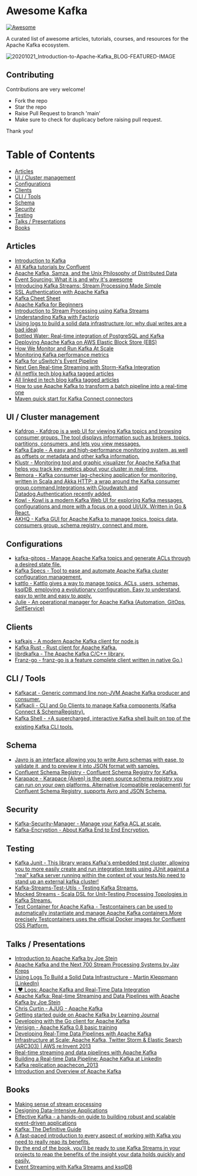 # Awesome Kafka

[![Awesome](https://awesome.re/badge.svg)](https://awesome.re)

A curated list of awesome articles, tutorials, courses, and resources for the Apache Kafka ecosystem.

![20201021_Introduction-to-Apache-Kafka_BLOG-FEATURED-IMAGE](https://user-images.githubusercontent.com/13417552/122371020-2bf0e000-cf7d-11eb-9627-07833cf0d9c2.jpg)


## Contributing

Contributions are very welcome!

- Fork the repo
- Star the repo
- Raise Pull Request to branch 'main'
- Make sure to check for duplicacy before raising pull request.

Thank you!

Table of Contents
=================
  * [Articles](#articles)
  * [UI / Cluster management](#ui--cluster-management)
  * [Configurations](#configurations)
  * [Clients](#clients)
  * [CLI / Tools](#cli--tools)
  * [Schema](#schema)
  * [Security](#security)
  * [Testing](#testing)
  * [Talks / Presentations](#talks--presentations)
  * [Books](#books)



## Articles

   * [Introduction to Kafka](http://sysadvent.blogspot.com.br/2014/12/day-4-introduction-to-kafka.html)
   * [All Kafka tutorials by Confluent](https://kafka-tutorials.confluent.io/)
   * [Apache Kafka, Samza, and the Unix Philosophy of Distributed Data](http://www.confluent.io/blog/apache-kafka-samza-and-the-unix-philosophy-of-distributed-data)
   * [Event Sourcing: What it is and why it's awesome](https://dev.to/barryosull/event-sourcing-what-it-is-and-why-its-awesome)
   * [Introducing Kafka Streams: Stream Processing Made Simple](http://www.confluent.io/blog/introducing-kafka-streams-stream-processing-made-simple)
   * [SSL Authentication with Apache Kafka](https://medium.com/contino-engineering/ssl-authentication-with-apache-kafka-e8285bfe90a5)
   * [Kafka Cheet Sheet](https://github.com/Landoop/kafka-cheat-sheet)
   * [Apache Kafka for Beginners](http://blog.cloudera.com/blog/2014/09/apache-kafka-for-beginners/)
   * [Introduction to Stream Processing using Kafka Streams](https://www.loginradius.com/engineering/blog/stream-processing-using-kafka/)
   * [Understanding Kafka with Factorio](https://hackernoon.com/understanding-kafka-with-factorio-74e8fc9bf181)
   * [Using logs to build a solid data infrastructure (or: why dual writes are a bad idea)](http://www.confluent.io/blog/using-logs-to-build-a-solid-data-infrastructure-or-why-dual-writes-are-a-bad-idea/)
   * [Bottled Water: Real-time integration of PostgreSQL and Kafka](http://www.confluent.io/blog/bottled-water-real-time-integration-of-postgresql-and-kafka/)
   * [Deploying Apache Kafka on AWS Elastic Block Store (EBS)](http://www.confluent.io/blog/deploying-apache-kafka-on-aws-elastic-block-store-ebs)
   * [How We Monitor and Run Kafka At Scale](http://www.confluent.io/blog/how-we-monitor-and-run-kafka-at-scale-signalfx)
   * [Monitoring Kafka performance metrics](https://www.datadoghq.com/blog/monitoring-kafka-performance-metrics/)
   * [Kafka for uSwitch's Event Pipeline](http://oobaloo.co.uk/kafka-for-uswitchs-event-pipeline)
   * [Next Gen Real-time Streaming with Storm-Kafka Integration](http://blog.infochimps.com/2012/10/30/next-gen-real-time-streaming-storm-kafka-integration/)
   * [All netflix tech blog kafka tagged articles](http://techblog.netflix.com/search/label/kafka)
   * [All linked in tech blog kafka tagged articles](https://engineering.linkedin.com/blog/topic/kafka)
   * [How to use Apache Kafka to transform a batch pipeline into a real-time one](https://medium.com/@stephane.maarek/how-to-use-apache-kafka-to-transform-a-batch-pipeline-into-a-real-time-one-831b48a6ad85)
   * [Maven quick start for Kafka Connect connectors](https://github.com/jcustenborder/kafka-connect-archtype)

## UI / Cluster management  
 
   * [Kafdrop - Kafdrop is a web UI for viewing Kafka topics and browsing consumer groups. The tool displays information such as brokers, topics, partitions, consumers, and lets you view messages.](https://github.com/obsidiandynamics/kafdrop)
   * [Kafka Eagle - A easy and high-performance monitoring system, as well as offsets or metadata and other kafka information. ](https://www.kafka-eagle.org/)
   * [Klustr - Monitoring tool and graphic visualizer for Apache Kafka that helps you track key metrics about your cluster in real-time.](https://github.com/oslabs-beta/klustr)
   * [Remora - Kafka consumer lag-checking application for monitoring, written in Scala and Akka HTTP; a wrap around the Kafka consumer group command.Integrations with Cloudwatch and Datadog.Authentication recently added.](https://github.com/zalando-incubator/remora)
   * [Kowl  - Kowl is a modern Kafka Web UI for exploring Kafka messages, configurations and more with a focus on a good UI/UX. Written in Go & React.](https://github.com/cloudhut/kowl)
   * [AKHQ  - Kafka GUI for Apache Kafka to manage topics, topics data, consumers group, schema registry, connect and more.](https://github.com/tchiotludo/akhq)

## Configurations  
 
   * [kafka-gitops - Manage Apache Kafka topics and generate ACLs through a desired state file.](https://github.com/devshawn/kafka-gitops)
   * [Kafka Specs - Tool to ease and automate Apache Kafka cluster configuration management.](https://github.com/streamthoughts/kafka-specs)
   * [kattlo - Kattlo gives a way to manage topics, ACLs, users, schemas, ksqlDB, employing a evolutionary configuration. Easy to understand, easy to write and easy to apply.](https://kattlo.github.io/)
   * [Julie - An operational manager for Apache Kafka (Automation, GitOps, SelfService)](https://github.com/kafka-ops/julie)

## Clients  
 
   * [kafkajs - A modern Apache Kafka client for node.js](https://kafka.js.org/)
   * [Kafka Rust - Rust client for Apache Kafka.](https://github.com/kafka-rust/kafka-rust)
   * [librdkafka - The Apache Kafka C/C++ library.](https://github.com/edenhill/librdkafka)
   * [Franz-go - franz-go is a feature complete client written in native Go.)](https://github.com/twmb/franz-go)

## CLI / Tools 

   * [Kafkacat - Generic command line non-JVM Apache Kafka producer and consumer.](https://github.com/edenhill/kafkacat)
   * [Kafkacli - CLI and Go Clients to manage Kafka components (Kafka Connect & SchemaRegistry).](https://github.com/fhussonnois/kafkacli)
   * [Kafka Shell - ⚡A supercharged, interactive Kafka shell built on top of the existing Kafka CLI tools.](https://github.com/devshawn/kafka-shell)

## Schema 

   * [Javro is an interface allowing you to write Avro schemas with ease, to validate it, and to preview it into JSON format with samples.](https://javro.github.io/)
   * [Confluent Schema Registry - Confluent Schema Registry for Kafka.](https://github.com/confluentinc/schema-registry)
   * [Karapace - Karapace (Aiven) is the open source schema registry you can run on your own platforms. Alternative (compatible replacement) for Confluent Schema Registry, supports Avro and JSON Schema.](https://karapace.io/)

## Security 

   * [Kafka-Security-Manager - Manage your Kafka ACL at scale.](https://github.com/simplesteph/kafka-security-manager)
   * [Kafka-Encryption - About Kafka End to End Encryption.](https://github.com/QuickSign/kafka-encryption)

## Testing 

   * [Kafka Junit - This library wraps Kafka's embedded test cluster, allowing you to more easily create and run integration tests using JUnit against a "real" kafka server running within the context of your tests.No need to stand up an external kafka cluster!](https://github.com/salesforce/kafka-junit)
   * [Kafka-Streams-Test-Utils - Testing Kafka Streams.](https://kafka.apache.org/24/documentation/streams/developer-guide/testing.html)
   * [Mocked Streams - Scala DSL for Unit-Testing Processing Topologies in Kafka Streams.](https://github.com/jpzk/mockedstreams)
   * [Test Container for Apache Kafka - Testcontainers can be used to automatically instantiate and manage Apache Kafka containers.More precisely Testcontainers uses the official Docker images for Confluent OSS Platform.](https://www.testcontainers.org/modules/kafka/)
   
## Talks / Presentations

   * [Introduction to Apache Kafka by Joe Stein](https://www.youtube.com/watch?v=qc33qMUvR7c)
   * [Apache Kafka and the Next 700 Stream Processing Systems by Jay Kreps](https://www.youtube.com/watch?v=9RMOc0SwRro)
   * [Using Logs To Build a Solid Data Infrastructure - Martin Kleppmann (LinkedIn) ](http://www.ustream.tv/recorded/61479591)
   * [I ♥ Logs: Apache Kafka and Real-Time Data Integration](https://www.youtube.com/watch?v=aJuo_bLSW6s)
   * [Apache Kafka: Real-time Streaming and Data Pipelines with Apache Kafka by Joe Stein](https://www.youtube.com/watch?v=InAKDEk7H0M)
   * [Chris Curtin - AJUG - Apache Kafka](https://vimeo.com/63040812)
   * [Getting started guide on Apache Kafka by Learning Journal](https://www.youtube.com/playlist?list=PLkz1SCf5iB4enAR00Z46JwY9GGkaS2NON)
   * [Developing with the Go client for Apache Kafka](http://www.slideshare.net/charmalloc/developing-with-the-go-client-for-apache-kafka)
   * [Verisign - Apache Kafka 0.8 basic training](http://www.slideshare.net/miguno/apache-kafka-08-basic-training-verisign)
   * [Developing Real-Time Data Pipelines with Apache Kafka](http://www.slideshare.net/charmalloc/developingwithapachekafka-29910685)
   * [Infrastructure at Scale: Apache Kafka, Twitter Storm & Elastic Search (ARC303) | AWS re:Invent 2013](http://www.slideshare.net/AmazonWebServices/infrastructure-at-scale-apache-kafka-twitter-storm-elastic-search-arc303-aws-reinvent-2013)
   * [Real-time streaming and data pipelines with Apache Kafka](http://www.slideshare.net/charmalloc/real-timestreamingdata-pipelinesapachekafka)
   * [Building a Real-time Data Pipeline: Apache Kafka at LinkedIn](http://www.slideshare.net/Hadoop_Summit/building-a-realtime-data-pipeline-apache-kafka-at-linkedin)
   * [Kafka replication apachecon_2013](http://www.slideshare.net/junrao/kafka-replication-apachecon2013)
   * [Introduction and Overview of Apache Kafka](http://www.slideshare.net/mumrah/kafka-talk-tri-hug)

## Books

   * [Making sense of stream processing](http://www.confluent.io/making-sense-of-stream-processing-ebook)
   * [Designing Data-Intensive Applications](http://shop.oreilly.com/product/0636920032175.do)
   * [Effective Kafka - a hands-on guide to building robust and scalable event-driven applications](https://apachekafkabook.com/)
   * [Kafka: The Definitive Guide](https://www.confluent.io/wp-content/uploads/confluent-kafka-definitive-guide-complete.pdf)
   * [A fast-paced introduction to every aspect of working with Kafka you need to really reap its benefits.](https://www.manning.com/books/kafka-in-action)
   * [By the end of the book, you'll be ready to use Kafka Streams in your projects to reap the benefits of the insight your data holds quickly and easily.](https://www.manning.com/books/kafka-streams-in-action)
   * [Event Streaming with Kafka Streams and ksqlDB](https://www.manning.com/books/event-streaming-with-kafka-streams-and-ksqldb)
  
  
